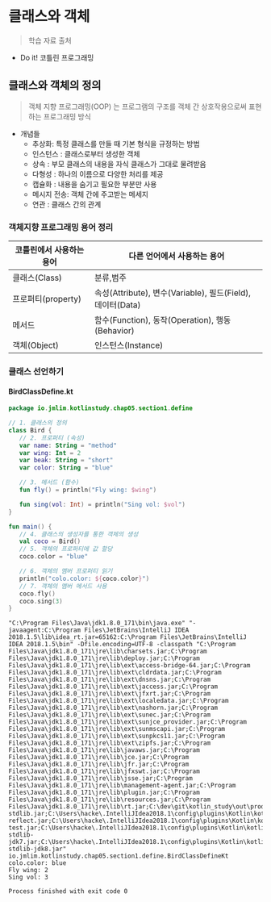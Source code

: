 # 클래스와 객체

> 학습 자료 출처
 - Do it! 코틀린 프로그래밍

## 클래스와 객체의 정의
 > 객체 지향 프로그래밍(OOP) 는 프로그램의 구조를 객체 간 상호작용으로써 표현하는 프로그래밍 방식
 
 - 개념들
    - 추상화: 특정 클래스를 만들 때 기본 형식을 규정하는 방법
    - 인스턴스 : 클래스로부터 생성한 객체
    - 상속 : 부모 클래스의 내용을 자식 클래스가 그대로 물려받음
    - 다형성 : 하나의 이름으로 다양한 처리를 제공
    - 캡슐화 : 내용을 숨기고 필요한 부분만 사용
    - 메시지 전송: 객체 간에 주고받는 메세지
    - 연관 : 클래스 간의 관계

### 객체지향 프로그래밍 용어 정리 
    
 |코틀린에서 사용하는 용어|다른 언어에서 사용하는 용어|
 |------|---|
 |클래스(Class)|분류,범주|
 |프로퍼티(property) | 속성(Attribute), 변수(Variable), 필드(Field), 데이터(Data) |
 |메서드|함수(Function), 동작(Operation), 행동(Behavior)|
 |객체(Object)|인스턴스(Instance)|
 
### 클래스 선언하기

#### BirdClassDefine.kt
 ```kotlin
package io.jmlim.kotlinstudy.chap05.section1.define

// 1. 클래스의 정의
class Bird {
    // 2. 프로퍼티 (속성)
    var name: String = "method"
    var wing: Int = 2
    var beak: String = "short"
    var color: String = "blue"

    // 3. 메서드 (함수)
    fun fly() = println("Fly wing: $wing")

    fun sing(vol: Int) = println("Sing vol: $vol")
}

fun main() {
    // 4. 클래스의 생성자를 통한 객체의 생성
    val coco = Bird()
    // 5. 객체의 프로퍼티에 값 할당
    coco.color = "blue"

    // 6. 객체의 멤버 프로퍼티 읽기
    println("colo.color: ${coco.color}")
    // 7. 객체의 멤버 메서드 사용
    coco.fly()
    coco.sing(3)
}

```

```
"C:\Program Files\Java\jdk1.8.0_171\bin\java.exe" "-javaagent:C:\Program Files\JetBrains\IntelliJ IDEA 2018.1.5\lib\idea_rt.jar=65162:C:\Program Files\JetBrains\IntelliJ IDEA 2018.1.5\bin" -Dfile.encoding=UTF-8 -classpath "C:\Program Files\Java\jdk1.8.0_171\jre\lib\charsets.jar;C:\Program Files\Java\jdk1.8.0_171\jre\lib\deploy.jar;C:\Program Files\Java\jdk1.8.0_171\jre\lib\ext\access-bridge-64.jar;C:\Program Files\Java\jdk1.8.0_171\jre\lib\ext\cldrdata.jar;C:\Program Files\Java\jdk1.8.0_171\jre\lib\ext\dnsns.jar;C:\Program Files\Java\jdk1.8.0_171\jre\lib\ext\jaccess.jar;C:\Program Files\Java\jdk1.8.0_171\jre\lib\ext\jfxrt.jar;C:\Program Files\Java\jdk1.8.0_171\jre\lib\ext\localedata.jar;C:\Program Files\Java\jdk1.8.0_171\jre\lib\ext\nashorn.jar;C:\Program Files\Java\jdk1.8.0_171\jre\lib\ext\sunec.jar;C:\Program Files\Java\jdk1.8.0_171\jre\lib\ext\sunjce_provider.jar;C:\Program Files\Java\jdk1.8.0_171\jre\lib\ext\sunmscapi.jar;C:\Program Files\Java\jdk1.8.0_171\jre\lib\ext\sunpkcs11.jar;C:\Program Files\Java\jdk1.8.0_171\jre\lib\ext\zipfs.jar;C:\Program Files\Java\jdk1.8.0_171\jre\lib\javaws.jar;C:\Program Files\Java\jdk1.8.0_171\jre\lib\jce.jar;C:\Program Files\Java\jdk1.8.0_171\jre\lib\jfr.jar;C:\Program Files\Java\jdk1.8.0_171\jre\lib\jfxswt.jar;C:\Program Files\Java\jdk1.8.0_171\jre\lib\jsse.jar;C:\Program Files\Java\jdk1.8.0_171\jre\lib\management-agent.jar;C:\Program Files\Java\jdk1.8.0_171\jre\lib\plugin.jar;C:\Program Files\Java\jdk1.8.0_171\jre\lib\resources.jar;C:\Program Files\Java\jdk1.8.0_171\jre\lib\rt.jar;C:\dev\git\kotlin_study\out\production\kotlin_study;C:\Users\hacke\.IntelliJIdea2018.1\config\plugins\Kotlin\kotlinc\lib\kotlin-stdlib.jar;C:\Users\hacke\.IntelliJIdea2018.1\config\plugins\Kotlin\kotlinc\lib\kotlin-reflect.jar;C:\Users\hacke\.IntelliJIdea2018.1\config\plugins\Kotlin\kotlinc\lib\kotlin-test.jar;C:\Users\hacke\.IntelliJIdea2018.1\config\plugins\Kotlin\kotlinc\lib\kotlin-stdlib-jdk7.jar;C:\Users\hacke\.IntelliJIdea2018.1\config\plugins\Kotlin\kotlinc\lib\kotlin-stdlib-jdk8.jar" io.jmlim.kotlinstudy.chap05.section1.define.BirdClassDefineKt
colo.color: blue
Fly wing: 2
Sing vol: 3

Process finished with exit code 0
```
